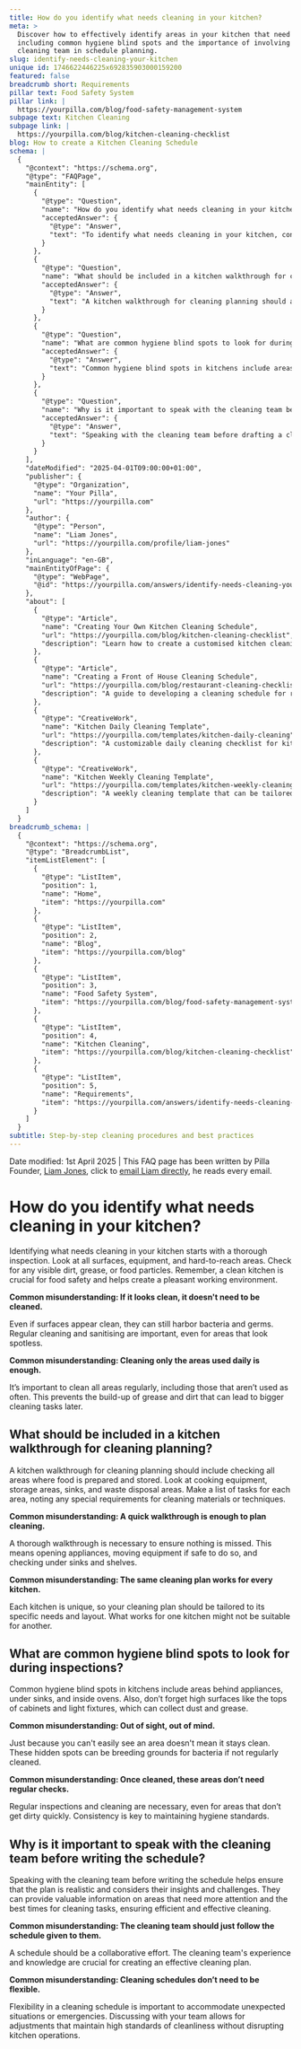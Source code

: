 ```yaml
---
title: How do you identify what needs cleaning in your kitchen?
meta: >
  Discover how to effectively identify areas in your kitchen that need cleaning,
  including common hygiene blind spots and the importance of involving your
  cleaning team in schedule planning.
slug: identify-needs-cleaning-your-kitchen
unique id: 1746622446225x692835903000159200
featured: false
breadcrumb short: Requirements
pillar text: Food Safety System
pillar link: |
  https://yourpilla.com/blog/food-safety-management-system
subpage text: Kitchen Cleaning
subpage link: |
  https://yourpilla.com/blog/kitchen-cleaning-checklist
blog: How to create a Kitchen Cleaning Schedule
schema: |
  {
    "@context": "https://schema.org",
    "@type": "FAQPage",
    "mainEntity": [
      {
        "@type": "Question",
        "name": "How do you identify what needs cleaning in your kitchen?",
        "acceptedAnswer": {
          "@type": "Answer",
          "text": "To identify what needs cleaning in your kitchen, conduct a thorough inspection of all surfaces, equipment, and hard-to-reach areas. Check for visible dirt, grease, or food particles. Regular cleaning and sanitising are vital for maintaining food safety and a pleasant working environment, even if surfaces appear clean."
        }
      },
      {
        "@type": "Question",
        "name": "What should be included in a kitchen walkthrough for cleaning planning?",
        "acceptedAnswer": {
          "@type": "Answer",
          "text": "A kitchen walkthrough for cleaning planning should assess all areas related to food preparation and storage. This includes cooking equipment, storage areas, sinks, and waste disposal sites. List cleaning tasks for each area, considering special requirements for cleaning materials or techniques. A thorough walkthrough ensures that no area is overlooked."
        }
      },
      {
        "@type": "Question",
        "name": "What are common hygiene blind spots to look for during inspections?",
        "acceptedAnswer": {
          "@type": "Answer",
          "text": "Common hygiene blind spots in kitchens include areas behind appliances, under sinks, and inside ovens. Also, check high surfaces like tops of cabinets and light fixtures, which can collect dust and grease. Regular inspections and cleaning of these areas are essential to prevent bacterial growth and maintain hygiene standards."
        }
      },
      {
        "@type": "Question",
        "name": "Why is it important to speak with the cleaning team before writing the schedule?",
        "acceptedAnswer": {
          "@type": "Answer",
          "text": "Speaking with the cleaning team before drafting a cleaning schedule is important to ensure the plan is practical and incorporates their insights and challenges. Their experience can highlight areas needing more attention and suggest optimal cleaning times, promoting an efficient and effective schedule that accommodates unforeseen circumstances."
        }
      }
    ],
    "dateModified": "2025-04-01T09:00:00+01:00",
    "publisher": {
      "@type": "Organization",
      "name": "Your Pilla",
      "url": "https://yourpilla.com"
    },
    "author": {
      "@type": "Person",
      "name": "Liam Jones",
      "url": "https://yourpilla.com/profile/liam-jones"
    },
    "inLanguage": "en-GB",
    "mainEntityOfPage": {
      "@type": "WebPage",
      "@id": "https://yourpilla.com/answers/identify-needs-cleaning-your-kitchen"
    },
    "about": [
      {
        "@type": "Article",
        "name": "Creating Your Own Kitchen Cleaning Schedule",
        "url": "https://yourpilla.com/blog/kitchen-cleaning-checklist",
        "description": "Learn how to create a customised kitchen cleaning schedule to suit your specific needs and ensure effective maintenance."
      },
      {
        "@type": "Article",
        "name": "Creating a Front of House Cleaning Schedule",
        "url": "https://yourpilla.com/blog/restaurant-cleaning-checklists",
        "description": "A guide to developing a cleaning schedule for restaurant front of house to maintain an appealing and hygienic environment."
      },
      {
        "@type": "CreativeWork",
        "name": "Kitchen Daily Cleaning Template",
        "url": "https://yourpilla.com/templates/kitchen-daily-cleaning",
        "description": "A customizable daily cleaning checklist for kitchen areas to help maintain cleanliness and food safety standards."
      },
      {
        "@type": "CreativeWork",
        "name": "Kitchen Weekly Cleaning Template",
        "url": "https://yourpilla.com/templates/kitchen-weekly-cleaning",
        "description": "A weekly cleaning template that can be tailored to the specific cleaning needs of different kitchen spaces."
      }
    ]
  }
breadcrumb_schema: |
  {
    "@context": "https://schema.org",
    "@type": "BreadcrumbList",
    "itemListElement": [
      {
        "@type": "ListItem",
        "position": 1,
        "name": "Home",
        "item": "https://yourpilla.com"
      },
      {
        "@type": "ListItem",
        "position": 2,
        "name": "Blog",
        "item": "https://yourpilla.com/blog"
      },
      {
        "@type": "ListItem",
        "position": 3,
        "name": "Food Safety System",
        "item": "https://yourpilla.com/blog/food-safety-management-system"
      },
      {
        "@type": "ListItem",
        "position": 4,
        "name": "Kitchen Cleaning",
        "item": "https://yourpilla.com/blog/kitchen-cleaning-checklist"
      },
      {
        "@type": "ListItem",
        "position": 5,
        "name": "Requirements",
        "item": "https://yourpilla.com/answers/identify-needs-cleaning-your-kitchen"
      }
    ]
  }
subtitle: Step-by-step cleaning procedures and best practices
---
```


Date modified: 1st April 2025 | This FAQ page has been written by Pilla Founder, [Liam Jones](https://yourpilla.com/profile/liam-jones), click to [email Liam directly](https://mailto:liam@yourpilla.com), he reads every email.

# How do you identify what needs cleaning in your kitchen?

Identifying what needs cleaning in your kitchen starts with a thorough inspection. Look at all surfaces, equipment, and hard-to-reach areas. Check for any visible dirt, grease, or food particles. Remember, a clean kitchen is crucial for food safety and helps create a pleasant working environment.

**Common misunderstanding: If it looks clean, it doesn't need to be cleaned.**

Even if surfaces appear clean, they can still harbor bacteria and germs. Regular cleaning and sanitising are important, even for areas that look spotless.

**Common misunderstanding: Cleaning only the areas used daily is enough.**

It’s important to clean all areas regularly, including those that aren’t used as often. This prevents the build-up of grease and dirt that can lead to bigger cleaning tasks later.

## What should be included in a kitchen walkthrough for cleaning planning?

A kitchen walkthrough for cleaning planning should include checking all areas where food is prepared and stored. Look at cooking equipment, storage areas, sinks, and waste disposal areas. Make a list of tasks for each area, noting any special requirements for cleaning materials or techniques.

**Common misunderstanding: A quick walkthrough is enough to plan cleaning.**

A thorough walkthrough is necessary to ensure nothing is missed. This means opening appliances, moving equipment if safe to do so, and checking under sinks and shelves.

**Common misunderstanding: The same cleaning plan works for every kitchen.**

Each kitchen is unique, so your cleaning plan should be tailored to its specific needs and layout. What works for one kitchen might not be suitable for another.

## What are common hygiene blind spots to look for during inspections?

Common hygiene blind spots in kitchens include areas behind appliances, under sinks, and inside ovens. Also, don’t forget high surfaces like the tops of cabinets and light fixtures, which can collect dust and grease.

**Common misunderstanding: Out of sight, out of mind.**

Just because you can't easily see an area doesn't mean it stays clean. These hidden spots can be breeding grounds for bacteria if not regularly cleaned.

**Common misunderstanding: Once cleaned, these areas don’t need regular checks.**

Regular inspections and cleaning are necessary, even for areas that don’t get dirty quickly. Consistency is key to maintaining hygiene standards.

## Why is it important to speak with the cleaning team before writing the schedule?

Speaking with the cleaning team before writing the schedule helps ensure that the plan is realistic and considers their insights and challenges. They can provide valuable information on areas that need more attention and the best times for cleaning tasks, ensuring efficient and effective cleaning.

**Common misunderstanding: The cleaning team should just follow the schedule given to them.**

A schedule should be a collaborative effort. The cleaning team's experience and knowledge are crucial for creating an effective cleaning plan.

**Common misunderstanding: Cleaning schedules don’t need to be flexible.**

Flexibility in a cleaning schedule is important to accommodate unexpected situations or emergencies. Discussing with your team allows for adjustments that maintain high standards of cleanliness without disrupting kitchen operations.
